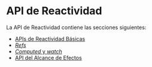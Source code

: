 # API de Reactividad

La API de Reactividad contiene las secciones siguientes:

- [APIs de Reactividad Básicas](/api/basic-reactivity.html)
- [_Refs_](/api/refs-api.html)
- [_Computed_ y _watch_](/api/computed-watch-api.html)
- [API del Alcance de Efectos](/api/effect-scope.html)
